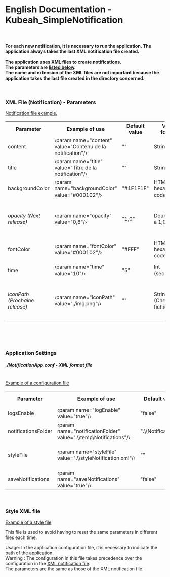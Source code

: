 <h1>English Documentation - Kubeah_SimpleNotification</h1>
<br>
<h4>
For each new notification, it is necessary to run the application. The application always takes the last XML notification file created.
<br>
<br>
The application uses XML files to create notifications.
<br>
The parameters are <a href="#notification">listed below</a>.
<br>
The name and extension of the XML files are not important because the application takes the last file created in the directory concerned.
</h4>
<br>
<h3 id="notification">XML File (Notification) - Parameters</h3>
<a href="https://github.com/CrBast/Kubeah_SimpleNotification/blob/master/notification_sample.xml">Notification file example.</a>
<br>
<table>
   <th>Parameter</th>
   <th>Example of use</th>
   <th>Default value</th>
   <th>Value format</th>
   <th>Information</th>
   <tr>
       <td>content</td>
       <td>&lsaquo;param name="content" value="Contenu de la notification"/&rsaquo;</td>
       <td>""</td>
       <td>String</td>
      <td>Content</td>
   </tr>
   <tr>
       <td>title</td>
       <td>&lsaquo;param name="title" value="Titre de la notification"/&rsaquo;</td>
       <td>""</td>
       <td>String</td>
      <td>Title</td>
   </tr>
   <tr>
       <td>backgroundColor</td>
       <td>&lsaquo;param name="backgroundColor" value="#000102"/&rsaquo;</td>
       <td>"#1F1F1F"</td>
       <td>HTML hexadecimal code</td>
      <td>Background color</td>
   </tr>
   <tr>
       <td><i>opacity (Next release)</i></td>
       <td>&lsaquo;param name="opacity" value="0,8"/&rsaquo;</td>
       <td>"1,0"</td>
       <td>Double (0,0 à 1,0)</td>
      <td>Opacity of the notification. Values are written with a comma.</td>
   </tr>
   <tr>
       <td>fontColor</td>
       <td>&lsaquo;param name="fontColor" value="#000102"/&rsaquo;</td>
       <td>"#FFF"</td>
       <td>HTML hexadecimal code</td>
      <td>Text color</td>
   </tr>
   <tr>
       <td>time</td>
       <td>&lsaquo;param name="time" value="10"/&rsaquo;</td>
       <td>"5"</td>
       <td>Int (secondes)</td>
      <td>Display duration in seconds</td>
   </tr>
   <tr>
       <td><i>iconPath (Prochaine release)</i></td>
       <td>&lsaquo;param name="iconPath" value="./img.png"/&rsaquo;</td>
       <td>""</td>
       <td>String (Chemin de fichier)</td>
      <td>Icon of the notification. The images are in 32x32 format</td>
   </tr>
</table>
<br>
<br>
<br>
<h3>Application Settings</h3>
<h5>./NotificationApp.conf - XML format file</h5>
<br>
<a href="https://github.com/CrBast/Kubeah_SimpleNotification/blob/master/NotificationApp.conf">Example of a configuration file</a>
<table>
   <th>Parameter</th>
   <th>Example of use</th>
   <th>Default value</th>
   <th>Value format</th>
   <th>Information</th>
   <tr>
       <td>logsEnable</td>
       <td>&lsaquo;param name="logEnable" value="true"/&rsaquo;</td>
       <td>"false"</td>
       <td>Boolean</td>
      <td>Displaying logs in the file".\Notification.log"</td>
   </tr>
   <tr>
       <td>notificationsFolder</td>
       <td>&lsaquo;param name="notificationFolder" value=".\\temp\Notifications"/&rsaquo;</td>
       <td>".\\Notifications"</td>
       <td>String</td>
      <td>Path to the notification file</td>
   </tr>
   <tr>
       <td>styleFile</td>
       <td>&lsaquo;param name="styleFile" value=".\\styleNotification.xml"/&rsaquo;</td>
       <td>""</td>
       <td>String</td>
      <td>Notification style file path
      <br>
         !!! Attention see below
      </td>
   </tr>
   <tr>
       <td>saveNotifications</td>
       <td>&lsaquo;param name="saveNotifications" value="true"/&rsaquo;</td>
       <td>"false"</td>
       <td>Boolean</td>
      <td>File retention after the file is displayed</td>
   </tr>
</table>
<br>
<h3>Style XML file</h3>
<a href="https://github.com/CrBast/Kubeah_SimpleNotification/blob/master/NotificationsStyle.xml">Example of a style file</a>
<p>This file is used to avoid having to reset the same parameters in different files each time.</p>
<p>Usage: In the application configuration file, it is necessary to indicate the path of the application.
<br>
    Warning : The configuration in this file takes precedence over the configuration in the <a href="#notification">XML notification file</a>.

<br>
   The parameters are the same as those of the XML notification file.
</p>
